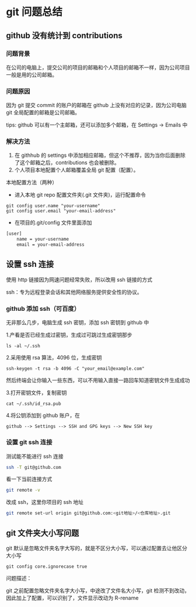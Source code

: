 # git 问题总结

## github 没有统计到 contributions

### 问题背景

在公司的电脑上，提交公司的项目的邮箱和个人项目的邮箱不一样，因为公司项目一般是用的公司邮箱。

### 问题原因

因为 git 提交 commit 的账户的邮箱在 github 上没有对应的记录，因为公司电脑 git 全局配置的邮箱是公司邮箱。

tips: github 可以有一个主邮箱，还可以添加多个邮箱，在 Settings -> Emails 中

### 解决方法

1. 在 githhub 的 settings 中添加相应邮箱，但这个不推荐，因为当你后面删除了这个邮箱之后，contributions 也会被删除。
2. 个人项目本地配置个人邮箱覆盖全局 git 配置（配置）。

本地配置方法（两种）

- 进入本地 git repo 配置文件夹(.git 文件夹)，运行配置命令

```shell
git config user.name "your-username"
git config user.email "your-email-address"
```

- 在项目的.git/config 文件里面添加

```bash
[user]
    name = your-username
    email = your-email-address
```

## 设置 ssh 连接

使用 http 链接因为网速问题经常失败，所以改用 ssh 链接的方式

ssh：专为远程登录会话和其他网络服务提供安全性的协议。

### github 添加 ssh（可百度）

无非那么几步，电脑生成 ssh 密钥，添加 ssh 密钥到 github 中

1.产看是否已经生成过密钥，生成过可跳过生成密钥那步

```shell
ls -al ~/.ssh
```

2.采用使用 rsa 算法，4096 位，生成密钥

```shell
ssh-keygen -t rsa -b 4096 -C "your_email@example.com"
```

然后终端会让你输入一些东西，可以不用输入直接一路回车知道密钥文件生成成功

3.打开密钥文件，复制密钥

```shell
cat ~/.ssh/id_rsa.pub
```

4.将公钥添加到 github 账户，在

```text
github --> Settings --> SSH and GPG keys --> New SSH key
```

### 设置 git ssh 连接

测试能不能进行 ssh 连接

```bash
ssh -T git@github.com
```

看一下当前连接方式

```bash
git remote -v
```

改成 ssh，这里你项目的 ssh 地址

```bash
git remote set-url origin git@github.com:<git地址>/<仓库地址>.git
```

## git 文件夹大小写问题

git 默认是忽略文件夹名字大写的，就是不区分大小写，可以通过配置去让他区分大小写

```shell
git config core.ignorecase true
```

问题描述：

git 之前配置忽略文件夹名字大小写，中途改了文件名大小写，git 检测不到改动，因此加上了配置，可以识别了，文件显示改动为 R-rename
